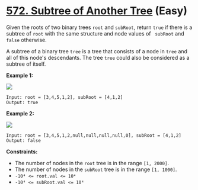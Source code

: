 # [572. Subtree of Another Tree][link] (Easy)

[link]: https://leetcode.com/problems/subtree-of-another-tree/

Given the roots of two binary trees `root` and `subRoot`, return `true` if there is a subtree of
`root` with the same structure and node values of ` subRoot` and `false` otherwise.

A subtree of a binary tree `tree` is a tree that consists of a node in `tree` and all of this node's
descendants. The tree `tree` could also be considered as a subtree of itself.

**Example 1:**

![](https://assets.leetcode.com/uploads/2021/04/28/subtree1-tree.jpg)

```
Input: root = [3,4,5,1,2], subRoot = [4,1,2]
Output: true
```

**Example 2:**

![](https://assets.leetcode.com/uploads/2021/04/28/subtree2-tree.jpg)

```
Input: root = [3,4,5,1,2,null,null,null,null,0], subRoot = [4,1,2]
Output: false
```

**Constraints:**

- The number of nodes in the `root` tree is in the range `[1, 2000]`.
- The number of nodes in the `subRoot` tree is in the range `[1, 1000]`.
- `-10⁴ <= root.val <= 10⁴`
- `-10⁴ <= subRoot.val <= 10⁴`
